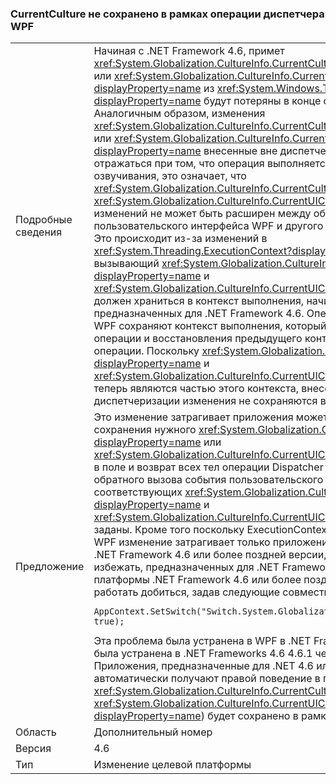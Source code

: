### <a name="currentculture-is-not-preserved-across-wpf-dispatcher-operations"></a>CurrentCulture не сохранено в рамках операции диспетчера WPF

|   |   |
|---|---|
|Подробные сведения|Начиная с .NET Framework 4.6, примет <xref:System.Globalization.CultureInfo.CurrentCulture?displayProperty=name> или <xref:System.Globalization.CultureInfo.CurrentUICulture?displayProperty=name> из <xref:System.Windows.Threading.Dispatcher?displayProperty=name> будут потеряны в конце операции dispatcher. Аналогичным образом, изменения <xref:System.Globalization.CultureInfo.CurrentCulture?displayProperty=name> или <xref:System.Globalization.CultureInfo.CurrentUICulture?displayProperty=name> внесенные вне диспетчер операции могут не отражаться при том, что операция выполняется. Практически озвучивания, это означает, что <xref:System.Globalization.CultureInfo.CurrentCulture?displayProperty=name> и <xref:System.Globalization.CultureInfo.CurrentUICulture?displayProperty=name> изменений не может быть расширен между обратными вызовами пользовательского интерфейса WPF и другого кода в приложении WPF. Это происходит из-за изменений в <xref:System.Threading.ExecutionContext?displayProperty=name> , вызывающий <xref:System.Globalization.CultureInfo.CurrentCulture?displayProperty=name> и <xref:System.Globalization.CultureInfo.CurrentUICulture?displayProperty=name> должен храниться в контекст выполнения, начиная с приложений, предназначенных для .NET Framework 4.6. Операции диспетчеризации WPF сохраняют контекст выполнения, который используется для запуска операции и восстановления предыдущего контекста при завершении операции. Поскольку <xref:System.Globalization.CultureInfo.CurrentCulture?displayProperty=name> и <xref:System.Globalization.CultureInfo.CurrentUICulture?displayProperty=name> теперь являются частью этого контекста, внесенные в рамках операции диспетчеризации изменения не сохраняются вне этой операции.|
|Предложение|Это изменение затрагивает приложения может обойти его путем сохранения нужного <xref:System.Globalization.CultureInfo.CurrentCulture?displayProperty=name> или <xref:System.Globalization.CultureInfo.CurrentUICulture?displayProperty=name> в поле и возврат всех тел операции Dispatcher (включая обработчики обратного вызова события пользовательского интерфейса), соответствующих <xref:System.Globalization.CultureInfo.CurrentCulture?displayProperty=name> и <xref:System.Globalization.CultureInfo.CurrentUICulture?displayProperty=name> заданы. Кроме того поскольку ExecutionContext изменить базовый это WPF изменение затрагивает только приложения, предназначенные для .NET Framework 4.6 или более поздней версии, этот разрыв можно избежать, предназначенных для .NET Framework 4.5.2.Apps, который платформы .NET Framework 4.6 или более поздней версии можно также работать добиться, задав следующие совместимости коммутатора:<pre><code>AppContext.SetSwitch(&quot;Switch.System.Globalization.NoAsyncCurrentCulture&quot;, true);&#13;&#10;</code></pre>Эта проблема была устранена в WPF в .NET Framework 4.6.2. Она также была устранена в .NET Frameworks 4.6 4.6.1 через [3139549 КБ](https://support.microsoft.com/kb/3139549). Приложения, предназначенные для .NET 4.6 или более поздней версии автоматически получают правой поведение в приложениях WPF - <xref:System.Globalization.CultureInfo.CurrentCulture?displayProperty=name> / <xref:System.Globalization.CultureInfo.CurrentUICulture?displayProperty=name>) будет сохранено в рамках операциях диспетчера.|
|Область|Дополнительный номер|
|Версия|4.6|
|Тип|Изменение целевой платформы|

